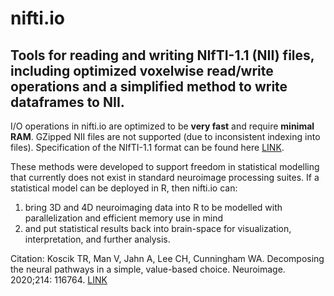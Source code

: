 # nifti.io

## Tools for reading and writing NIfTI-1.1 (NII) files, including optimized voxelwise read/write operations and a simplified method to write dataframes to NII.

I/O operations in nifti.io are optimized to be **very fast** and require **minimal RAM**. GZipped NII files are not supported (due to inconsistent indexing into files). Specification of the NIfTI-1.1 format can be found here [LINK](https://nifti.nimh.nih.gov/nifti-1).

These methods were developed to support freedom in statistical modelling that currently does not exist in standard neuroimage processing suites. If a statistical model can be deployed in R, then nifti.io can:
  1) bring 3D and 4D neuroimaging data into R to be modelled with parallelization and efficient memory use in mind
  2) and put statistical results back into brain-space for visualization, interpretation, and further analysis.

Citation:
Koscik TR, Man V, Jahn A, Lee CH, Cunningham WA. Decomposing the neural pathways in a simple, value-based choice. Neuroimage. 2020;214: 116764. [LINK](https://doi.org/10.1016/j.neuroimage.2020.116764)